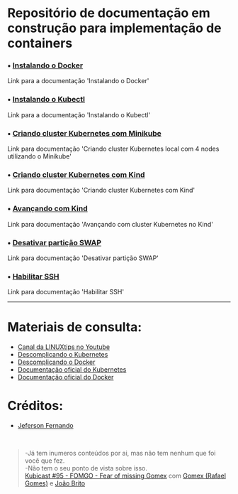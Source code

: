 # Repositório de documentação em construção para implementação de containers

### &#x2022; [Instalando o Docker](https://github.com/Rapha-Borges/containers-docs/blob/main/Instalar%20Docker.md)

Link para a documentação 'Instalando o Docker'

### &#x2022; [Instalando o Kubectl](https://github.com/Rapha-Borges/containers-docs/blob/main/Instalar%20o%20Kubectl.md)

Link para a documentação 'Instalando o Kubectl'

### &#x2022; [Criando cluster Kubernetes com Minikube](https://github.com/Rapha-Borges/containers-docs/blob/main/Cluster%20Kubernetes%20com%20Minikube.md)

Link para documentação 'Criando cluster Kubernetes local com 4 nodes utilizando o Minikube'

### &#x2022; [Criando cluster Kubernetes com Kind](https://github.com/Rapha-Borges/containers-docs/blob/main/Cluster%20Kubernetes%20com%20Kind.md)

Link para documentação 'Criando cluster Kubernetes com Kind'

### &#x2022; [Avançando com Kind](https://github.com/Rapha-Borges/containers-docs/blob/main/Avan%C3%A7ando%20com%20Cluster%20no%20Kind.md)

Link para documentação 'Avançando com cluster Kubernetes no Kind'

### &#x2022; [Desativar partição SWAP](https://github.com/Rapha-Borges/containers-docs/blob/main/Desativar%20Swap.md)

Link para documentação 'Desativar partição SWAP'

### &#x2022; [Habilitar SSH](https://github.com/Rapha-Borges/containers-docs/blob/main/Habilitar%20SSH.md)

Link para documentação 'Habilitar SSH'

<hr>

# Materiais de consulta: 
* [Canal da LINUXtips no Youtube](https://www.youtube.com/LINUXtips)
* [Descomplicando o Kubernetes](https://github.com/badtuxx/DescomplicandoKubernetes)
* [Descomplicando o Docker](https://github.com/badtuxx/DescomplicandoDocker)
* [Documentação oficial do Kubernetes](https://kubernetes.io/pt-br/docs/home/)
* [Documentação oficial do Docker](https://docs.docker.com/)

# Créditos:
* [Jeferson Fernando](https://github.com/badtuxx)

<br>

>  -Já tem inumeros conteúdos por ai, mas não tem nenhum que foi você que fez.<br>
>  -Não tem o seu ponto de vista sobre isso.<br>
> [Kubicast #95 - FOMGO - Fear of missing Gomex](https://open.spotify.com/episode/3rq8e4JpMXyylqEkImKHtL?si=72de6899e93048e7) com [Gomex (Rafael Gomes)](https://github.com/gomex) e [João Brito](https://github.com/juniorjbn)
